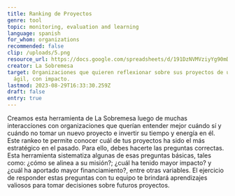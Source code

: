 ```yaml
---
title: Ranking de Proyectos
genre: tool
topic: monitoring, evaluation and learning
language: spanish
for_whom: organizations
recommended: false
clip: /uploads/5.png
resource_url: https://docs.google.com/spreadsheets/d/191DzNVMVziyYg90mD7xuFX-ScRYes7grMYbmCAcsaQ8/edit#gid=0
creator: La Sobremesa
target: Organizaciones que quieren reflexionar sobre sus proyectos de una forma
  ágil, con impacto.
lastmod: 2023-08-29T16:33:30.259Z
draft: false
entry: true
---
```

<!--StartFragment-->

Creamos esta herramienta de La Sobremesa luego de muchas interacciones con organizaciones que querían entender mejor cuándo sí y cuándo no tomar un nuevo proyecto e invertir su tiempo y energía en él. Este rankeo te permite conocer cuál de tus proyectos ha sido el más estratégico en el pasado. Para ello, debes hacerte las preguntas correctas. Esta herramienta sistematiza algunas de esas preguntas básicas, tales como: ¿cómo se alinea a su misión?; ¿cuál ha tenido mayor impacto? y ¿cuál ha aportado mayor financiamiento?, entre otras variables. El ejercicio de responder estas preguntas con tu equipo te brindará aprendizajes valiosos para tomar decisiones sobre futuros proyectos.

<!--EndFragment-->